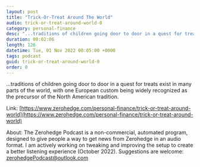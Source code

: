 ```yaml
---
layout: post
title: "Trick-Or-Treat Around The World"
audio: trick-or-treat-around-world-0
category: personal-finance
desc: "...traditions of children going door to door in a quest for treats exist in many parts of the world, with one European custom being widely recognized as the precursor of the North American tradition."
duration: 00:02:06
length: 126
datetime: Tue, 01 Nov 2022 00:05:00 +0000
tags: podcast
guid: trick-or-treat-around-world-0
order: 0
---
```

...traditions of children going door to door in a quest for treats exist in many parts of the world, with one European custom being widely recognized as the precursor of the North American tradition.

Link: [https://www.zerohedge.com/personal-finance/trick-or-treat-around-world](https://www.zerohedge.com/personal-finance/trick-or-treat-around-world)

About: The Zerohedge Podcast is a non-commercial, automated program, designed to give people a way to get news from Zerohedge in an audio format.  I am actively working on tweaking and improving the setup to create a better listening experience (October 2022).  Suggestions are welcome: [zerohedgePodcast@outlook.com](mailto:zerohedgePodcast@outlook.com)